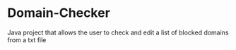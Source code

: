 # Domain-Checker
Java project that allows the user to check and edit a list of blocked domains from a txt file
